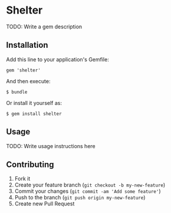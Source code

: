 # Shelter

TODO: Write a gem description

## Installation

Add this line to your application's Gemfile:

    gem 'shelter'

And then execute:

    $ bundle

Or install it yourself as:

    $ gem install shelter

## Usage

TODO: Write usage instructions here

## Contributing

1. Fork it
2. Create your feature branch (`git checkout -b my-new-feature`)
3. Commit your changes (`git commit -am 'Add some feature'`)
4. Push to the branch (`git push origin my-new-feature`)
5. Create new Pull Request
